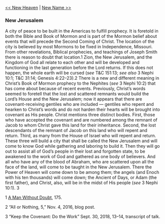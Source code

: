 [<< New Heaven](New%20Heaven)  |  [New Name >>](New%20Name)

### New Jerusalem
A city of peace to be built in the Americas to fulfill prophecy. It is foretold in both the Bible and Book of Mormon and is part of the Mormon belief about events that will precede the Second Coming of Christ. The location of the city is believed by most Mormons to be fixed in Independence, Missouri. From other revelations, Biblical prophecies, and teachings of Joseph Smith there is reason to doubt that location.1 Zion, the New Jerusalem, and the Kingdom of God all relate to each other and will be developed and functioning in the last generation before the Lord returns. If this does not happen, the whole earth will be cursed (*see* T&C 151:13; *see also* 3 Nephi 10:1; T&C 31:14; Genesis 4:22–23).2 There is a new and different meaning in Christ’s Book of Mormon prophecy to the Nephites (*see* 3 Nephi 10:2) that has come about because of recent events. Previously, Christ’s words seemed to foretell that the lost and scattered remnants would build the Lord’s House and the New Jerusalem; now it appears that there are covenant-receiving gentiles who are included — gentiles who repent and hearken to Christ’s words and do not harden their hearts will be brought into covenant as His people. Christ mentions three distinct bodies. First, those who have accepted the covenant and are numbered among the remnant of Jacob to whom Christ gave this land for their inheritance. Second, the lost descendants of the remnant of Jacob on this land who will repent and return. Third, as many from the House of Israel who will repent and return. These three will build a city that shall be called the New Jerusalem and will come to know God while gathering and laboring to build it. Then they will go out to assist all of God’s people in their lost and forgotten state, to be awakened to the work of God and gathered as one body of believers. And all who have any of the blood of Abraham, who are scattered upon all the face of the land, will come to be taught in the New Jerusalem. There the Power of Heaven will come down to be among them; the angels (and Enoch with his ten thousands) will come down; the Ancient of Days, or Adam (the first father), and Christ, also, will be in the midst of His people (*see* 3 Nephi 10:1). 3



1
[A Man Without Doubt](#), 175.


2 “All or Nothing, 5,” Nov. 4, 2016, blog post.


3 “Keep the Covenant: Do the Work” Sept. 30, 2018, 13–14, transcript of talk.